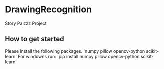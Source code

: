 # DrawingRecognition
Story Palzzz Project

## How to get started
Please install the following packages.
  'numpy pillow opencv-python scikit-learn'
  For windowns run:
    'pip install numpy pillow opencv-python scikit-learn'
